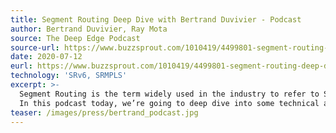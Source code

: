 ```yaml
---
title: Segment Routing Deep Dive with Bertrand Duvivier - Podcast
author: Bertrand Duvivier, Ray Mota
source: The Deep Edge Podcast
source-url: https://www.buzzsprout.com/1010419/4499801-segment-routing-deep-dive-with-bertrand-duvivier-principal-engineer-from-cisco-episode-16?play=true
date: 2020-07-12
eurl: https://www.buzzsprout.com/1010419/4499801-segment-routing-deep-dive-with-bertrand-duvivier-principal-engineer-from-cisco-episode-16?play=true
technology: 'SRv6, SRMPLS'
excerpt: >-
  Segment Routing is the term widely used in the industry to refer to Source Packet Routing In Networking (SPRING), as defined by the Internet Engineering Task Force (IETF). Cisco has pioneered Segment Routing since 2012 and has led the standardization efforts with the support of a group of lead operators, resulting in few RFCs and over 50 active internet-drafts.<br />
  In this podcast today, we’re going to deep dive into some technical aspects with Bertrand Duvivier, Principal Engineer from Cisco.
teaser: /images/press/bertrand_podcast.jpg
---
```

